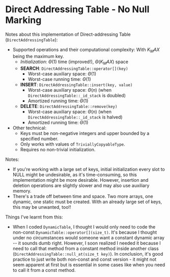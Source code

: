 # Direct Addressing Table - No Null Marking
Notes about this implementation of Direct-addressing Table (`DirectAddressingTable`):
* Supported operations and their computational complexity: With $K_MAX$ being the maximum key.
    * *Initialization*: $\Theta(1)$ time (improved!), $\Theta(K_MAX)$ space
    * **SEARCH**: `DirectAddressingTable::operator[](key)`
        * Worst-case auxiliary space: $\Theta(1)$
        * Worst-case running time: $\Theta(1)$
    * **INSERT**: `DirectAddressingTable::insert(key, value)`
        * Worst-case auxiliary space: $\Theta(n)$ (when `DirectAddressingTable::_id_stack` is doubled)
        * Amortized running time: $\Theta(1)$
    * **DELETE**: `DirectAddressingTable::remove(key)`
        * Worst-case auxiliary space: $\Theta(n)$ (when `DirectAddressingTable::_id_stack` is halved)
        * Amortized running time: $\Theta(1)$
* Other technical:
    * Keys must be non-negative integers and upper bounded by a specified number.
    * Only works with values of `TriviallyCopyableType`.
    * Requires no non-trivial initialization.

Notes:
* If you're working with a large set of keys, initial initialization every slot to NULL might be undesirable, as it's time-consuming, so this implementation might be more desirable. However, insertion and deletion operations are slightly slower and may also use auxiliary memory.
* There's a trade off between time and space. Two more arrays, one dynamic, one static must be created. With an already large set of keys, this may be unwanted, too!!

Things I've learnt from this:
* When I coded `DynamicTable`, I thought I would only need to code the non-const `DynamicTable::operator[](size_t)`. It's because I thought under no circumstances would someone want a constant dynamic array -- it sounds dumb right. However, I soon realized I needed it because I need to call that method from a constant method inside another class (`DirectAddressingTable::null_at(size_t key)`). In conclusion, it's good practice to just write both non-const and const version - it might not seem apparent at first but is essential in some cases like when you need to call it from a const method.